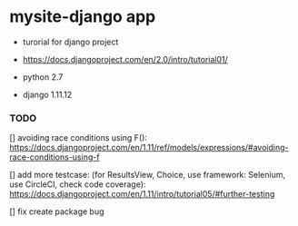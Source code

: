 # mysite-django app

* turorial for django project

* https://docs.djangoproject.com/en/2.0/intro/tutorial01/

* python 2.7

* django 1.11.12

### TODO

[] avoiding race conditions using F(): https://docs.djangoproject.com/en/1.11/ref/models/expressions/#avoiding-race-conditions-using-f

[] add more testcase: (for ResultsView, Choice, use framework: Selenium, use CircleCI, check code coverage): https://docs.djangoproject.com/en/1.11/intro/tutorial05/#further-testing

[] fix create package bug